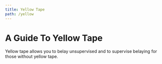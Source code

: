 ```yaml
---
title: Yellow Tape
path: /yellow
---
```


# A Guide To Yellow Tape

Yellow tape allows you to belay unsupervised and to supervise 
belaying for those without yellow tape.

